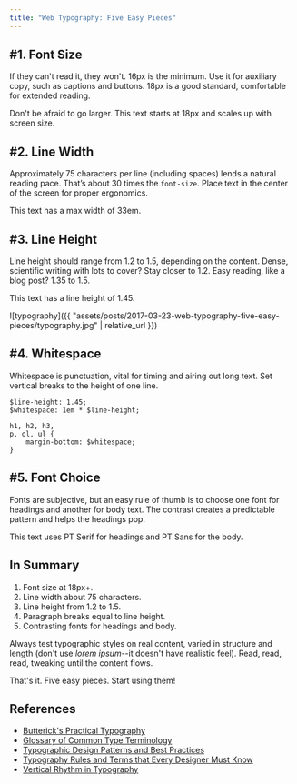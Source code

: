 ```yaml
---
title: "Web Typography: Five Easy Pieces"
---
```


## #1. Font Size

If they can't read it, they won't. 16px is the minimum. Use it for auxiliary copy, such as captions and buttons. 18px is a good standard, comfortable for extended reading.

Don't be afraid to go larger. This text starts at 18px and scales up with screen size.

## #2. Line Width

Approximately 75 characters per line (including spaces) lends a natural reading pace. That’s about 30 times the `font-size`. Place text in the center of the screen for proper ergonomics.

This text has a max width of 33em.

## #3. Line Height

Line height should range from 1.2 to 1.5, depending on the content. Dense, scientific writing with lots to cover? Stay closer to 1.2. Easy reading, like a blog post? 1.35 to 1.5.

This text has a line height of 1.45.

![typography]({{ "assets/posts/2017-03-23-web-typography-five-easy-pieces/typography.jpg" | relative_url }})

## #4. Whitespace

Whitespace is punctuation, vital for timing and airing out long text. Set vertical breaks to the height of one line.

```
$line-height: 1.45;
$whitespace: 1em * $line-height;

h1, h2, h3,
p, ol, ul {
    margin-bottom: $whitespace;
}
```

## #5. Font Choice

Fonts are subjective, but an easy rule of thumb is to choose one font for headings and another for body text. The contrast creates a predictable pattern and helps the headings pop.

This text uses PT Serif for headings and PT Sans for the body.

## In Summary

  1. Font size at 18px+.
  1. Line width about 75 characters.
  1. Line height from 1.2 to 1.5.
  1. Paragraph breaks equal to line height.
  1. Contrasting fonts for headings and body.

Always test typographic styles on real content, varied in structure and length (don't use *lorem ipsum*--it doesn't have realistic feel). Read, read, read, tweaking until the content flows.

That's it. Five easy pieces. Start using them!

## References

  - [Butterick's Practical Typography](https://practicaltypography.com/)
  - [Glossary of Common Type Terminology](https://www.fontshop.com/glossary)
  - [Typographic Design Patterns and Best Practices](https://www.smashingmagazine.com/2013/05/typographic-design-patterns-practices-case-study-2013/)
  - [Typography Rules and Terms that Every Designer Must Know](http://www.creativebloq.com/typography/what-is-typography-123652)
  - [Vertical Rhythm in Typography](https://8thlight.com/blog/chris-peak/2012/12/30/vertical-rhythm.html)

